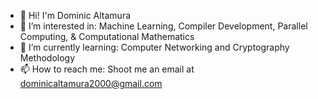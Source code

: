 - 👋 Hi! I'm Dominic Altamura
- 👀 I’m interested in: Machine Learning, Compiler Development, Parallel Computing, & Computational Mathematics
- 🌱 I’m currently learning: Computer Networking and Cryptography Methodology
- 📫 How to reach me: Shoot me an email at dominicaltamura2000@gmail.com
